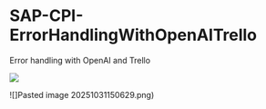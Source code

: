 # SAP-CPI-ErrorHandlingWithOpenAITrello
Error handling with OpenAI and Trello

![](1.png)

![]Pasted image 20251031150629.png)


